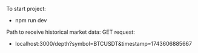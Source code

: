 To start project:

-   npm run dev

Path to receive historical market data:
GET request:

-   localhost:3000/depth?symbol=BTCUSDT&timestamp=1743606885667
